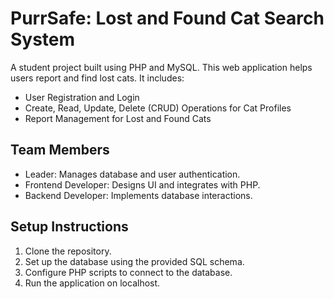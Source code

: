 # PurrSafe: Lost and Found Cat Search System
A student project built using PHP and MySQL. This web application helps users report and find lost cats. It includes:

- User Registration and Login
- Create, Read, Update, Delete (CRUD) Operations for Cat Profiles
- Report Management for Lost and Found Cats

## Team Members
- Leader: Manages database and user authentication.
- Frontend Developer: Designs UI and integrates with PHP.
- Backend Developer: Implements database interactions.

## Setup Instructions
1. Clone the repository.
2. Set up the database using the provided SQL schema.
3. Configure PHP scripts to connect to the database.
4. Run the application on localhost.
